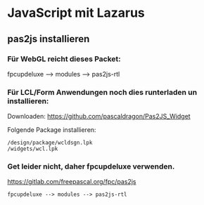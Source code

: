 # JavaScript mit Lazarus

## pas2js installieren

### Für WebGL reicht dieses Packet:
fpcupdeluxe --> modules --> pas2js-rtl


### Für LCL/Form Anwendungen noch dies runterladen un installieren:
Downloaden: https://github.com/pascaldragon/Pas2JS_Widget

Folgende Package installieren:
```
/design/package/wcldsgn.lpk
/widgets/wcl.lpk
```

### Get leider nicht, daher fpcupdeluxe verwenden.
https://gitlab.com/freepascal.org/fpc/pas2js
```
fpcupdeluxe --> modules --> pas2js-rtl
```



